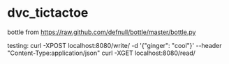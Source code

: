 dvc_tictactoe
=============

bottle from https://raw.github.com/defnull/bottle/master/bottle.py

testing:
curl -XPOST localhost:8080/write/ -d '{"ginger": "cool"}' --header "Content-Type:application/json"
curl -XGET localhost:8080/read/
